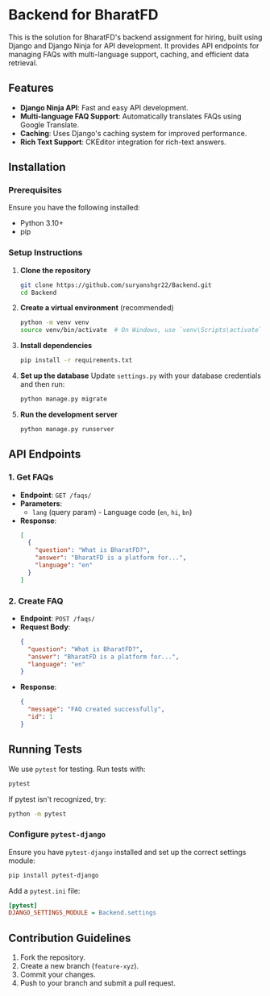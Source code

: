 # Backend for BharatFD

This is the solution for BharatFD's backend assignment for hiring, built using Django and Django Ninja for API development. It provides API endpoints for managing FAQs with multi-language support, caching, and efficient data retrieval.

## Features
- **Django Ninja API**: Fast and easy API development.
- **Multi-language FAQ Support**: Automatically translates FAQs using Google Translate.
- **Caching**: Uses Django's caching system for improved performance.
- **Rich Text Support**: CKEditor integration for rich-text answers.

## Installation

### Prerequisites
Ensure you have the following installed:
- Python 3.10+
- pip

### Setup Instructions

1. **Clone the repository**
   ```sh
   git clone https://github.com/suryanshgr22/Backend.git
   cd Backend
   ```

2. **Create a virtual environment** (recommended)
   ```sh
   python -m venv venv
   source venv/bin/activate  # On Windows, use `venv\Scripts\activate`
   ```

3. **Install dependencies**
   ```sh
   pip install -r requirements.txt
   ```

4. **Set up the database**
   Update `settings.py` with your database credentials and then run:
   ```sh
   python manage.py migrate
   ```

5. **Run the development server**
   ```sh
   python manage.py runserver
   ```

## API Endpoints

### 1. Get FAQs
- **Endpoint**: `GET /faqs/`
- **Parameters**:
  - `lang` (query param) - Language code (`en`, `hi`, `bn`)
- **Response**:
  ```json
  [
    {
      "question": "What is BharatFD?",
      "answer": "BharatFD is a platform for...",
      "language": "en"
    }
  ]
  ```

### 2. Create FAQ
- **Endpoint**: `POST /faqs/`
- **Request Body**:
  ```json
  {
    "question": "What is BharatFD?",
    "answer": "BharatFD is a platform for...",
    "language": "en"
  }
  ```
- **Response**:
  ```json
  {
    "message": "FAQ created successfully",
    "id": 1
  }
  ```

## Running Tests
We use `pytest` for testing. Run tests with:
```sh
pytest
```

If pytest isn't recognized, try:
```sh
python -m pytest
```

### Configure `pytest-django`
Ensure you have `pytest-django` installed and set up the correct settings module:
```sh
pip install pytest-django
```
Add a `pytest.ini` file:
```ini
[pytest]
DJANGO_SETTINGS_MODULE = Backend.settings
```

## Contribution Guidelines
1. Fork the repository.
2. Create a new branch (`feature-xyz`).
3. Commit your changes.
4. Push to your branch and submit a pull request.


